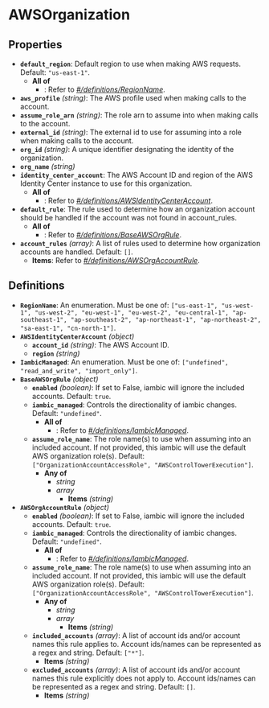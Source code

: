 # AWSOrganization

## Properties

- **`default_region`**: Default region to use when making AWS requests. Default: `"us-east-1"`.
  - **All of**
    - : Refer to *[#/definitions/RegionName](#definitions/RegionName)*.
- **`aws_profile`** *(string)*: The AWS profile used when making calls to the account.
- **`assume_role_arn`** *(string)*: The role arn to assume into when making calls to the account.
- **`external_id`** *(string)*: The external id to use for assuming into a role when making calls to the account.
- **`org_id`** *(string)*: A unique identifier designating the identity of the organization.
- **`org_name`** *(string)*
- **`identity_center_account`**: The AWS Account ID and region of the AWS Identity Center instance to use for this organization.
  - **All of**
    - : Refer to *[#/definitions/AWSIdentityCenterAccount](#definitions/AWSIdentityCenterAccount)*.
- **`default_rule`**: The rule used to determine how an organization account should be handled if the account was not found in account_rules.
  - **All of**
    - : Refer to *[#/definitions/BaseAWSOrgRule](#definitions/BaseAWSOrgRule)*.
- **`account_rules`** *(array)*: A list of rules used to determine how organization accounts are handled. Default: `[]`.
  - **Items**: Refer to *[#/definitions/AWSOrgAccountRule](#definitions/AWSOrgAccountRule)*.
## Definitions

- <a id="definitions/RegionName"></a>**`RegionName`**: An enumeration. Must be one of: `["us-east-1", "us-west-1", "us-west-2", "eu-west-1", "eu-west-2", "eu-central-1", "ap-southeast-1", "ap-southeast-2", "ap-northeast-1", "ap-northeast-2", "sa-east-1", "cn-north-1"]`.
- <a id="definitions/AWSIdentityCenterAccount"></a>**`AWSIdentityCenterAccount`** *(object)*
  - **`account_id`** *(string)*: The AWS Account ID.
  - **`region`** *(string)*
- <a id="definitions/IambicManaged"></a>**`IambicManaged`**: An enumeration. Must be one of: `["undefined", "read_and_write", "import_only"]`.
- <a id="definitions/BaseAWSOrgRule"></a>**`BaseAWSOrgRule`** *(object)*
  - **`enabled`** *(boolean)*: If set to False, iambic will ignore the included accounts. Default: `true`.
  - **`iambic_managed`**: Controls the directionality of iambic changes. Default: `"undefined"`.
    - **All of**
      - : Refer to *[#/definitions/IambicManaged](#definitions/IambicManaged)*.
  - **`assume_role_name`**: The role name(s) to use when assuming into an included account. If not provided, this iambic will use the default AWS organization role(s). Default: `["OrganizationAccountAccessRole", "AWSControlTowerExecution"]`.
    - **Any of**
      - *string*
      - *array*
        - **Items** *(string)*
- <a id="definitions/AWSOrgAccountRule"></a>**`AWSOrgAccountRule`** *(object)*
  - **`enabled`** *(boolean)*: If set to False, iambic will ignore the included accounts. Default: `true`.
  - **`iambic_managed`**: Controls the directionality of iambic changes. Default: `"undefined"`.
    - **All of**
      - : Refer to *[#/definitions/IambicManaged](#definitions/IambicManaged)*.
  - **`assume_role_name`**: The role name(s) to use when assuming into an included account. If not provided, this iambic will use the default AWS organization role(s). Default: `["OrganizationAccountAccessRole", "AWSControlTowerExecution"]`.
    - **Any of**
      - *string*
      - *array*
        - **Items** *(string)*
  - **`included_accounts`** *(array)*: A list of account ids and/or account names this rule applies to. Account ids/names can be represented as a regex and string. Default: `["*"]`.
    - **Items** *(string)*
  - **`excluded_accounts`** *(array)*: A list of account ids and/or account names this rule explicitly does not apply to. Account ids/names can be represented as a regex and string. Default: `[]`.
    - **Items** *(string)*
